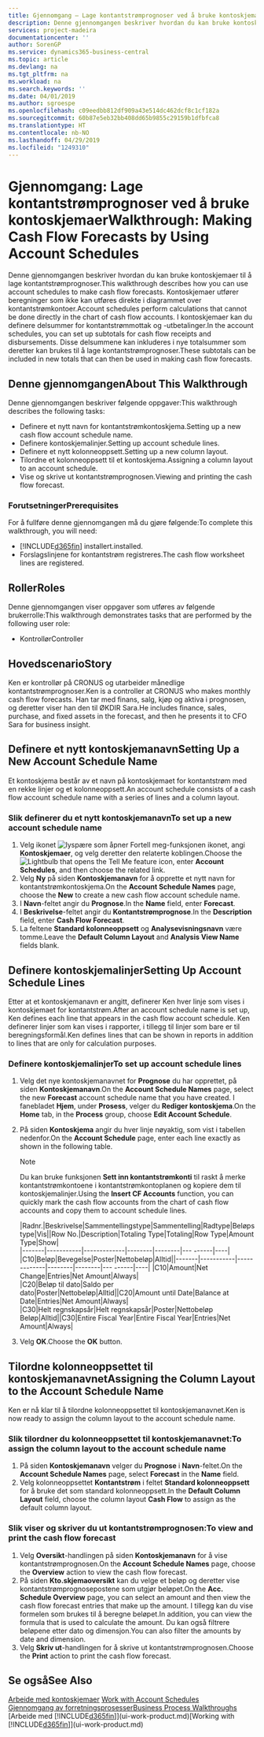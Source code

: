 ```yaml
---
title: Gjennomgang – Lage kontantstrømprognoser ved å bruke kontoskjemaer | Microsoft-dokumentasjon
description: Denne gjennomgangen beskriver hvordan du kan bruke kontoskjemaer til å lage kontantstrømprognoser. Kontoskjemaer utfører beregninger som ikke kan utføres direkte i diagrammet over kontantstrømkontoer. I kontoskjemaer kan du definere delsummer for kontantstrømmottak og -utbetalinger. Disse delsummene kan inkluderes i nye totalsummer som deretter kan brukes til å lage kontantstrømprognoser.
services: project-madeira
documentationcenter: ''
author: SorenGP
ms.service: dynamics365-business-central
ms.topic: article
ms.devlang: na
ms.tgt_pltfrm: na
ms.workload: na
ms.search.keywords: ''
ms.date: 04/01/2019
ms.author: sgroespe
ms.openlocfilehash: c09eedbb812df909a43e514dc462dcf8c1cf182a
ms.sourcegitcommit: 60b87e5eb32bb408dd65b9855c29159b1dfbfca8
ms.translationtype: HT
ms.contentlocale: nb-NO
ms.lasthandoff: 04/29/2019
ms.locfileid: "1249310"
---
```

# <a name="walkthrough-making-cash-flow-forecasts-by-using-account-schedules"></a><span data-ttu-id="b44b2-106">Gjennomgang: Lage kontantstrømprognoser ved å bruke kontoskjemaer</span><span class="sxs-lookup"><span data-stu-id="b44b2-106">Walkthrough: Making Cash Flow Forecasts by Using Account Schedules</span></span>
<span data-ttu-id="b44b2-107">Denne gjennomgangen beskriver hvordan du kan bruke kontoskjemaer til å lage kontantstrømprognoser.</span><span class="sxs-lookup"><span data-stu-id="b44b2-107">This walkthrough describes how you can use account schedules to make cash flow forecasts.</span></span> <span data-ttu-id="b44b2-108">Kontoskjemaer utfører beregninger som ikke kan utføres direkte i diagrammet over kontantstrømkontoer.</span><span class="sxs-lookup"><span data-stu-id="b44b2-108">Account schedules perform calculations that cannot be done directly in the chart of cash flow accounts.</span></span> <span data-ttu-id="b44b2-109">I kontoskjemaer kan du definere delsummer for kontantstrømmottak og -utbetalinger.</span><span class="sxs-lookup"><span data-stu-id="b44b2-109">In the account schedules, you can set up subtotals for cash flow receipts and disbursements.</span></span> <span data-ttu-id="b44b2-110">Disse delsummene kan inkluderes i nye totalsummer som deretter kan brukes til å lage kontantstrømprognoser.</span><span class="sxs-lookup"><span data-stu-id="b44b2-110">These subtotals can be included in new totals that can then be used in making cash flow forecasts.</span></span>  

## <a name="about-this-walkthrough"></a><span data-ttu-id="b44b2-111">Denne gjennomgangen</span><span class="sxs-lookup"><span data-stu-id="b44b2-111">About This Walkthrough</span></span>  
<span data-ttu-id="b44b2-112">Denne gjennomgangen beskriver følgende oppgaver:</span><span class="sxs-lookup"><span data-stu-id="b44b2-112">This walkthrough describes the following tasks:</span></span>  

- <span data-ttu-id="b44b2-113">Definere et nytt navn for kontantstrømkontoskjema.</span><span class="sxs-lookup"><span data-stu-id="b44b2-113">Setting up a new cash flow account schedule name.</span></span>  
- <span data-ttu-id="b44b2-114">Definere kontoskjemalinjer.</span><span class="sxs-lookup"><span data-stu-id="b44b2-114">Setting up account schedule lines.</span></span>  
- <span data-ttu-id="b44b2-115">Definere et nytt kolonneoppsett.</span><span class="sxs-lookup"><span data-stu-id="b44b2-115">Setting up a new column layout.</span></span>  
- <span data-ttu-id="b44b2-116">Tilordne et kolonneoppsett til et kontoskjema.</span><span class="sxs-lookup"><span data-stu-id="b44b2-116">Assigning a column layout to an account schedule.</span></span>  
- <span data-ttu-id="b44b2-117">Vise og skrive ut kontantstrømprognosen.</span><span class="sxs-lookup"><span data-stu-id="b44b2-117">Viewing and printing the cash flow forecast.</span></span>  

### <a name="prerequisites"></a><span data-ttu-id="b44b2-118">Forutsetninger</span><span class="sxs-lookup"><span data-stu-id="b44b2-118">Prerequisites</span></span>  
<span data-ttu-id="b44b2-119">For å fullføre denne gjennomgangen må du gjøre følgende:</span><span class="sxs-lookup"><span data-stu-id="b44b2-119">To complete this walkthrough, you will need:</span></span>  

- [!INCLUDE[d365fin](includes/d365fin_md.md)] <span data-ttu-id="b44b2-120">installert.</span><span class="sxs-lookup"><span data-stu-id="b44b2-120">installed.</span></span>  
- <span data-ttu-id="b44b2-121">Forslagslinjene for kontantstrøm registreres.</span><span class="sxs-lookup"><span data-stu-id="b44b2-121">The cash flow worksheet lines are registered.</span></span>  

## <a name="roles"></a><span data-ttu-id="b44b2-122">Roller</span><span class="sxs-lookup"><span data-stu-id="b44b2-122">Roles</span></span>  
<span data-ttu-id="b44b2-123">Denne gjennomgangen viser oppgaver som utføres av følgende brukerrolle:</span><span class="sxs-lookup"><span data-stu-id="b44b2-123">This walkthrough demonstrates tasks that are performed by the following user role:</span></span>  

- <span data-ttu-id="b44b2-124">Kontrollør</span><span class="sxs-lookup"><span data-stu-id="b44b2-124">Controller</span></span>  

## <a name="story"></a><span data-ttu-id="b44b2-125">Hovedscenario</span><span class="sxs-lookup"><span data-stu-id="b44b2-125">Story</span></span>  
<span data-ttu-id="b44b2-126">Ken er kontrollør på CRONUS og utarbeider månedlige kontantstrømprognoser.</span><span class="sxs-lookup"><span data-stu-id="b44b2-126">Ken is a controller at CRONUS who makes monthly cash flow forecasts.</span></span> <span data-ttu-id="b44b2-127">Han tar med finans, salg, kjøp og aktiva i prognosen, og deretter viser han den til ØKDIR Sara.</span><span class="sxs-lookup"><span data-stu-id="b44b2-127">He includes finance, sales, purchase, and fixed assets in the forecast, and then he presents it to CFO Sara for business insight.</span></span>  

## <a name="setting-up-a-new-account-schedule-name"></a><span data-ttu-id="b44b2-128">Definere et nytt kontoskjemanavn</span><span class="sxs-lookup"><span data-stu-id="b44b2-128">Setting Up a New Account Schedule Name</span></span>  
<span data-ttu-id="b44b2-129">Et kontoskjema består av et navn på kontoskjemaet for kontantstrøm med en rekke linjer og et kolonneoppsett.</span><span class="sxs-lookup"><span data-stu-id="b44b2-129">An account schedule consists of a cash flow account schedule name with a series of lines and a column layout.</span></span>  

### <a name="to-set-up-a-new-account-schedule-name"></a><span data-ttu-id="b44b2-130">Slik definerer du et nytt kontoskjemanavn</span><span class="sxs-lookup"><span data-stu-id="b44b2-130">To set up a new account schedule name</span></span>  

1.  <span data-ttu-id="b44b2-131">Velg ikonet ![lyspære som åpner Fortell meg-funksjonen](media/ui-search/search_small.png "Fortell hva du vil gjøre") ikonet, angi **Kontoskjemaer**, og velg deretter den relaterte koblingen.</span><span class="sxs-lookup"><span data-stu-id="b44b2-131">Choose the ![Lightbulb that opens the Tell Me feature](media/ui-search/search_small.png "Tell me what you want to do") icon, enter **Account Schedules**, and then choose the related link.</span></span>  
2.  <span data-ttu-id="b44b2-132">Velg **Ny** på siden **Kontoskjemanavn** for å opprette et nytt navn for kontantstrømkontoskjema.</span><span class="sxs-lookup"><span data-stu-id="b44b2-132">On the **Account Schedule Names** page, choose the **New** to create a new cash flow account schedule name.</span></span>  
3.  <span data-ttu-id="b44b2-133">I **Navn**-feltet angir du **Prognose**.</span><span class="sxs-lookup"><span data-stu-id="b44b2-133">In the **Name** field, enter **Forecast**.</span></span>  
4.  <span data-ttu-id="b44b2-134">I **Beskrivelse**-feltet angir du **Kontantstrømprognose**.</span><span class="sxs-lookup"><span data-stu-id="b44b2-134">In the **Description** field, enter **Cash Flow Forecast**.</span></span>  
5.  <span data-ttu-id="b44b2-135">La feltene **Standard kolonneoppsett** og **Analysevisningsnavn** være tomme.</span><span class="sxs-lookup"><span data-stu-id="b44b2-135">Leave the **Default Column Layout** and **Analysis View Name** fields blank.</span></span>  

## <a name="setting-up-account-schedule-lines"></a><span data-ttu-id="b44b2-136">Definere kontoskjemalinjer</span><span class="sxs-lookup"><span data-stu-id="b44b2-136">Setting Up Account Schedule Lines</span></span>  
<span data-ttu-id="b44b2-137">Etter at et kontoskjemanavn er angitt, definerer Ken hver linje som vises i kontoskjemaet for kontantstrøm.</span><span class="sxs-lookup"><span data-stu-id="b44b2-137">After an account schedule name is set up, Ken defines each line that appears in the cash flow account schedule.</span></span> <span data-ttu-id="b44b2-138">Ken definerer linjer som kan vises i rapporter, i tillegg til linjer som bare er til beregningsformål.</span><span class="sxs-lookup"><span data-stu-id="b44b2-138">Ken defines lines that can be shown in reports in addition to lines that are only for calculation purposes.</span></span>  

### <a name="to-set-up-account-schedule-lines"></a><span data-ttu-id="b44b2-139">Definere kontoskjemalinjer</span><span class="sxs-lookup"><span data-stu-id="b44b2-139">To set up account schedule lines</span></span>  

1.  <span data-ttu-id="b44b2-140">Velg det nye kontoskjemanavnet for **Prognose** du har opprettet, på siden **Kontoskjemanavn**.</span><span class="sxs-lookup"><span data-stu-id="b44b2-140">On the **Account Schedule Names** page, select the new **Forecast** account schedule name that you have created.</span></span> <span data-ttu-id="b44b2-141">I fanebladet **Hjem**, under **Prosess**, velger du **Rediger kontoskjema**.</span><span class="sxs-lookup"><span data-stu-id="b44b2-141">On the **Home** tab, in the **Process** group, choose **Edit Account Schedule**.</span></span>  
2.  <span data-ttu-id="b44b2-142">På siden **Kontoskjema** angir du hver linje nøyaktig, som vist i tabellen nedenfor.</span><span class="sxs-lookup"><span data-stu-id="b44b2-142">On the **Account Schedule** page, enter each line exactly as shown in the following table.</span></span>  

    > [!NOTE]  
    >  <span data-ttu-id="b44b2-143">Du kan bruke funksjonen **Sett inn kontantstrømkonti** til raskt å merke kontantstrømkontoene i kontantstrømkontoplanen og kopiere dem til kontoskjemalinjer.</span><span class="sxs-lookup"><span data-stu-id="b44b2-143">Using the **Insert CF Accounts** function, you can quickly mark the cash flow accounts from the chart of cash flow accounts and copy them to account schedule lines.</span></span>  

    <span data-ttu-id="b44b2-144">|Radnr.|Beskrivelse|Sammentellingstype|Sammentelling|Radtype|Beløpstype|Vis|</span><span class="sxs-lookup"><span data-stu-id="b44b2-144">|Row No.|Description|Totaling Type|Totaling|Row Type|Amount Type|Show|</span></span>  
    <span data-ttu-id="b44b2-145">|-------|-----------|-------------|--------|--------|---  ------|----| |C10|Beløp|Bevegelse|Poster|Nettobeløp|Alltid|</span><span class="sxs-lookup"><span data-stu-id="b44b2-145">|-------|-----------|-------------|--------|--------|---  ------|----| |C10|Amount|Net Change|Entries|Net Amount|Always|</span></span>  
    <span data-ttu-id="b44b2-146">|C20|Beløp til dato|Saldo per dato|Poster|Nettobeløp|Alltid|</span><span class="sxs-lookup"><span data-stu-id="b44b2-146">|C20|Amount until Date|Balance at Date|Entries|Net Amount|Always|</span></span>  
    <span data-ttu-id="b44b2-147">|C30|Helt regnskapsår|Helt regnskapsår|Poster|Nettobeløp Beløp|Alltid|</span><span class="sxs-lookup"><span data-stu-id="b44b2-147">|C30|Entire Fiscal Year|Entire Fiscal Year|Entries|Net Amount|Always|</span></span>  

4.  <span data-ttu-id="b44b2-148">Velg **OK**.</span><span class="sxs-lookup"><span data-stu-id="b44b2-148">Choose the **OK** button.</span></span>  

## <a name="assigning-the-column-layout-to-the-account-schedule-name"></a><span data-ttu-id="b44b2-149">Tilordne kolonneoppsettet til kontoskjemanavnet</span><span class="sxs-lookup"><span data-stu-id="b44b2-149">Assigning the Column Layout to the Account Schedule Name</span></span>  
<span data-ttu-id="b44b2-150">Ken er nå klar til å tilordne kolonneoppsettet til kontoskjemanavnet.</span><span class="sxs-lookup"><span data-stu-id="b44b2-150">Ken is now ready to assign the column layout to the account schedule name.</span></span>  

### <a name="to-assign-the-column-layout-to-the-account-schedule-name"></a><span data-ttu-id="b44b2-151">Slik tilordner du kolonneoppsettet til kontoskjemanavnet:</span><span class="sxs-lookup"><span data-stu-id="b44b2-151">To assign the column layout to the account schedule name</span></span>  

1.  <span data-ttu-id="b44b2-152">På siden **Kontoskjemanavn** velger du **Prognose** i **Navn**-feltet.</span><span class="sxs-lookup"><span data-stu-id="b44b2-152">On the **Account Schedule Names** page, select **Forecast** in the **Name** field.</span></span>  
2.  <span data-ttu-id="b44b2-153">Velg kolonneoppsettet **Kontantstrøm** i feltet **Standard kolonneoppsett** for å bruke det som standard kolonneoppsett.</span><span class="sxs-lookup"><span data-stu-id="b44b2-153">In the **Default Column Layout** field, choose the column layout **Cash Flow** to assign as the default column layout.</span></span>  

### <a name="to-view-and-print-the-cash-flow-forecast"></a><span data-ttu-id="b44b2-154">Slik viser og skriver du ut kontantstrømprognosen:</span><span class="sxs-lookup"><span data-stu-id="b44b2-154">To view and print the cash flow forecast</span></span>  
1.  <span data-ttu-id="b44b2-155">Velg **Oversikt**-handlingen på siden **Kontoskjemanavn** for å vise kontantstrømprognosen.</span><span class="sxs-lookup"><span data-stu-id="b44b2-155">On the **Account Schedule Names** page, choose the **Overview** action to view the cash flow forecast.</span></span>  
2.  <span data-ttu-id="b44b2-156">På siden **Kto.skjemaoversikt** kan du velge et beløp og deretter vise kontantstrømprognosepostene som utgjør beløpet.</span><span class="sxs-lookup"><span data-stu-id="b44b2-156">On the **Acc. Schedule Overview** page, you can select an amount and then view the cash flow forecast entries that make up the amount.</span></span> <span data-ttu-id="b44b2-157">I tillegg kan du vise formelen som brukes til å beregne beløpet.</span><span class="sxs-lookup"><span data-stu-id="b44b2-157">In addition, you can view the formula that is used to calculate the amount.</span></span> <span data-ttu-id="b44b2-158">Du kan også filtrere beløpene etter dato og dimensjon.</span><span class="sxs-lookup"><span data-stu-id="b44b2-158">You can also filter the amounts by date and dimension.</span></span>  
3.  <span data-ttu-id="b44b2-159">Velg **Skriv ut**-handlingen for å skrive ut kontantstrømprognosen.</span><span class="sxs-lookup"><span data-stu-id="b44b2-159">Choose the **Print** action to print the cash flow forecast.</span></span>  

## <a name="see-also"></a><span data-ttu-id="b44b2-160">Se også</span><span class="sxs-lookup"><span data-stu-id="b44b2-160">See Also</span></span>  
 <span data-ttu-id="b44b2-161">[Arbeide med kontoskjemaer](bi-how-work-account-schedule.md) </span><span class="sxs-lookup"><span data-stu-id="b44b2-161">[Work with Account Schedules](bi-how-work-account-schedule.md) </span></span>  
 [<span data-ttu-id="b44b2-162">Gjennomgang av forretningsprosesser</span><span class="sxs-lookup"><span data-stu-id="b44b2-162">Business Process Walkthroughs</span></span>](walkthrough-business-process-walkthroughs.md)  
 <span data-ttu-id="b44b2-163">[Arbeide med [!INCLUDE[d365fin](includes/d365fin_md.md)]](ui-work-product.md)</span><span class="sxs-lookup"><span data-stu-id="b44b2-163">[Working with [!INCLUDE[d365fin](includes/d365fin_md.md)]](ui-work-product.md)</span></span>
